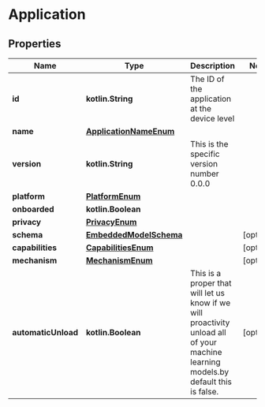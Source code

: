 
# Application

## Properties
Name | Type | Description | Notes
------------ | ------------- | ------------- | -------------
**id** | **kotlin.String** | The ID of the application at the device level | 
**name** | [**ApplicationNameEnum**](ApplicationNameEnum) |  | 
**version** | **kotlin.String** | This is the specific version number 0.0.0 | 
**platform** | [**PlatformEnum**](PlatformEnum) |  | 
**onboarded** | **kotlin.Boolean** |  | 
**privacy** | [**PrivacyEnum**](PrivacyEnum) |  | 
**schema** | [**EmbeddedModelSchema**](EmbeddedModelSchema) |  |  [optional]
**capabilities** | [**CapabilitiesEnum**](CapabilitiesEnum) |  |  [optional]
**mechanism** | [**MechanismEnum**](MechanismEnum) |  |  [optional]
**automaticUnload** | **kotlin.Boolean** | This is a proper that will let us know if we will proactivity unload all of your machine learning models.by default this is false. |  [optional]



